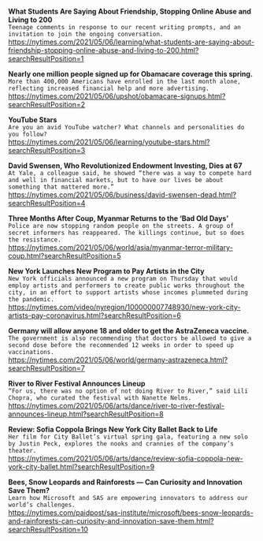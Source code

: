 **What Students Are Saying About Friendship, Stopping Online Abuse and Living to 200**\
`Teenage comments in response to our recent writing prompts, and an invitation to join the ongoing conversation.`\
https://nytimes.com/2021/05/06/learning/what-students-are-saying-about-friendship-stopping-online-abuse-and-living-to-200.html?searchResultPosition=1

**Nearly one million people signed up for Obamacare coverage this spring.**\
`More than 400,000 Americans have enrolled in the last month alone, reflecting increased financial help and more advertising.`\
https://nytimes.com/2021/05/06/upshot/obamacare-signups.html?searchResultPosition=2

**YouTube Stars**\
`Are you an avid YouTube watcher? What channels and personalities do you follow?`\
https://nytimes.com/2021/05/06/learning/youtube-stars.html?searchResultPosition=3

**David Swensen, Who Revolutionized Endowment Investing, Dies at 67**\
`At Yale, a colleague said, he showed “there was a way to compete hard and well in financial markets, but to have our lives be about something that mattered more.”`\
https://nytimes.com/2021/05/06/business/david-swensen-dead.html?searchResultPosition=4

**Three Months After Coup, Myanmar Returns to the ‘Bad Old Days’**\
`Police are now stopping random people on the streets. A group of secret informers has reappeared. The killings continue, but so does the resistance.`\
https://nytimes.com/2021/05/06/world/asia/myanmar-terror-military-coup.html?searchResultPosition=5

**New York Launches New Program to Pay Artists in the City**\
`New York officials announced a new program on Thursday that would employ artists and performers to create public works throughout the city, in an effort to support artists whose incomes plummeted during the pandemic.`\
https://nytimes.com/video/nyregion/100000007748930/new-york-city-artists-pay-coronavirus.html?searchResultPosition=6

**Germany will allow anyone 18 and older to get the AstraZeneca vaccine.**\
`The government is also recommending that doctors be allowed to give a second dose before the recommended 12 weeks in order to speed up vaccinations.`\
https://nytimes.com/2021/05/06/world/germany-astrazeneca.html?searchResultPosition=7

**River to River Festival Announces Lineup**\
`“For us, there was no option of not doing River to River,” said Lili Chopra, who curated the festival with Nanette Nelms.`\
https://nytimes.com/2021/05/06/arts/dance/river-to-river-festival-announces-lineup.html?searchResultPosition=8

**Review: Sofia Coppola Brings New York City Ballet Back to Life**\
`Her film for City Ballet’s virtual spring gala, featuring a new solo by Justin Peck, explores the nooks and crannies of the company’s theater.`\
https://nytimes.com/2021/05/06/arts/dance/review-sofia-coppola-new-york-city-ballet.html?searchResultPosition=9

**Bees, Snow Leopards and Rainforests — Can Curiosity and Innovation Save Them?**\
`Learn how Microsoft and SAS are empowering innovators to address our world’s challenges.`\
https://nytimes.com/paidpost/sas-institute/microsoft/bees-snow-leopards-and-rainforests-can-curiosity-and-innovation-save-them.html?searchResultPosition=10

